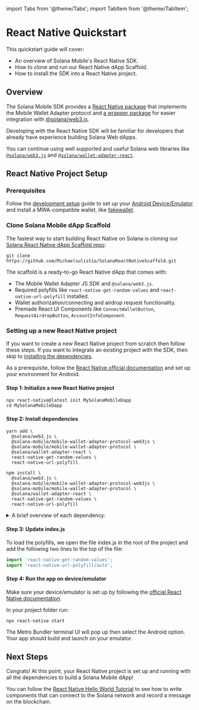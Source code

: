 import Tabs from '@theme/Tabs';
import TabItem from '@theme/TabItem';

# React Native Quickstart

This quickstart guide will cover:
- An overview of Solana Mobile's React Native SDK.
- How to clone and run our React Native dApp Scaffold.
- How to install the SDK into a React Native project.

## Overview

The Solana Mobile SDK provides a [React Native package](https://github.com/solana-mobile/mobile-wallet-adapter/tree/main/js/packages/mobile-wallet-adapter-protocol) that implements the Mobile Wallet Adapter protocol and [a wrapper package](https://github.com/solana-mobile/mobile-wallet-adapter/tree/main/js/packages/mobile-wallet-adapter-protocol-web3js) for easier integration with [@solana/web3.js](https://github.com/solana-labs/solana-web3.js).

Developing with the React Native SDK will be familiar for developers that already have experience building Solana Web dApps. 

You can continue using well supported and useful Solana web libraries like [`@solana/web3.js`](https://github.com/solana-labs/solana-web3.js/) and [`@solana/wallet-adapter-react`](https://github.com/solana-labs/wallet-adapter`).

## React Native Project Setup

### Prerequisites

Follow the [development setup](../getting-started/development_setup#install-a-wallet-app) guide to set up your [Android Device/Emulator](../getting-started/development_setup#android-deviceemulator) and install a MWA-compatible wallet, like [fakewallet](../getting-started/development_setup#install-a-wallet-app).

### Clone Solana Mobile dApp Scaffold

The fastest way to start building React Native on Solana is cloning our [Solana React Native dApp Scaffold repo](https://github.com/Michaelsulistio/SolanaReactNativeScaffold):

```shell
git clone https://github.com/Michaelsulistio/SolanaReactNativeScaffold.git
```

The scaffold is a ready-to-go React Native dApp that comes with:
- The Mobile Wallet Adapter JS SDK and `@solana/web3.js`.
- Required polyfills like `react-native-get-random-values` and `react-native-url-polyfill` installed.
- Wallet authorization/connecting and airdrop request functionality.
- Premade React UI Components like `ConnectWalletButton`, `RequestAirdropButton`, `AccountInfoComponent`.


### Setting up a new React Native project

If you want to create a new React Native project from scratch then follow these steps. If you want to integrate an existing project with the SDK, then skip to [installing the dependencies](#step-2-install-dependencies).

As a prerequisite, follow the [React Native official documentation](https://reactnative.dev/docs/environment-setup) and set up your environment for Android.

#### Step 1: Initialize a new React Native project

```shell
npx react-native@latest init MySolanaMobileDapp
cd MySolanaMobileDapp
```

#### Step 2: Install dependencies

<Tabs>
<TabItem value="yarn" label="yarn">

```shell
yarn add \
  @solana/web3.js \
  @solana-mobile/mobile-wallet-adapter-protocol-web3js \
  @solana-mobile/mobile-wallet-adapter-protocol \
  @solana/wallet-adapter-react \
  react-native-get-random-values \
  react-native-url-polyfill
```

</TabItem>
<TabItem value="npm" label="npm">


```shell
npm install \
  @solana/web3.js \
  @solana-mobile/mobile-wallet-adapter-protocol-web3js \
  @solana-mobile/mobile-wallet-adapter-protocol \
  @solana/wallet-adapter-react \
  react-native-get-random-values \
  react-native-url-polyfill
```

</TabItem>
</Tabs>

<details>
<summary>A brief overview of each dependency:</summary>

- `@solana-mobile/mobile-wallet-adapter-protocol`: A React Native/Javascript API enabling interaction with MWA-compatible wallets.
- `@solana-mobile/mobile-wallet-adapter-protocol-web3js`: A convenience wrapper to use common primitives from [@solana/web3.js](https://github.com/solana-labs/solana-web3.js) – such as `Transaction` and `Uint8Array`.
- `@solana/web3.js`: Solana Web Library for interacting with Solana network through the [JSON RPC API](https://docs.solana.com/api/http).
- `@solana/wallet-adapter-react`: Solana Web Library where we can re-use certain React components/hooks like `ConnectionProvider`.
- `react-native-get-random-values` Secure random number generator polyfil for `web3.js` underlying Crypto library. 
- `react-native-url-polyfill`: Polyfill for React Native's missing `URL` class.

</details>


#### Step 3: Update index.js

To load the polyfills, we open the file index.js in the root of the project and add the following two lines to the top of the file:

```javascript
import 'react-native-get-random-values';
import 'react-native-url-polyfill/auto';
```

#### Step 4: Run the app on device/emulator

Make sure your device/emulator is set up by following the [official React Native documentation](https://reactnative.dev/docs/running-on-device). 

In your project folder run:
```
npx react-native start
```
The Metro Bundler terminal UI will pop up then select the Android option. Your app should build and launch on your emulator. 


## Next Steps

Congrats! At this point, your React Native project is set up and running with all the dependencies to build a Solana Mobile dApp!

You can follow the [React Native Hello World Tutorial](../getting-started/hello_world_tutorial.md) to see how to write components that can connect to the Solana network and record a message on the blockchain.


